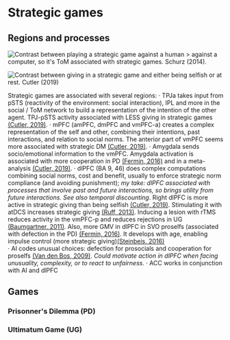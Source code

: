 # Strategic games

## Regions and processes
![Contrast between playing a strategic game against a human > against a computer, so it's ToM associated with strategic games. Schurz (2014).](https://drive.google.com/file/d/1EoTJA6w7sw23HMp0LUVF-eRBKfo84d-g/view?usp=sharing "Schurz (2014)")

![Contrast between giving in a strategic game and either being selfish or at rest. Cutler (2019)](https://ars.els-cdn.com/content/image/1-s2.0-S1053811918307936-gr5_lrg.jpg)

Strategic games are associated with several regions: 
· TPJa takes input from pSTS (reactivity of the environment: social interaction), IPL and more in the social / ToM network to build a representation of the intention of the other agent. TPJ-pSTS activity associated with LESS giving in strategic games [(Cutler, 2019)](https://doi.org/10.1016/j.neuroimage.2018.09.009).
· mPFC (amPFC, dmPFC and vmPFC-a) creates a complex representation of the self and other, combining their intentions, past interactions, and relation to social norms. The anterior part of vmPFC seems more associated with strategic DM [(Cutler, 2019)](https://doi.org/10.1016/j.neuroimage.2018.09.009).
· Amygdala sends socio/emotional information to the vmPFC. Amygdala activation is associated with more cooperation in PD [(Fermin, 2016)](https://www.nature.com/articles/srep20982) and in a meta-analysis [(Cutler, 2019)](https://doi.org/10.1016/j.neuroimage.2018.09.009).
· dlPFC (BA 9, 46) does complex computations combining social norms, cost and benefit, usually to enforce strategic norm compliance (and avoiding punishment); _my take: dlPFC associated with processes that involve past and future interactions, so brings utility from future interactions. See also temporal discounting_. Right dlPFC is more active in strategic giving than being selfish [(Cutler, 2019)](https://doi.org/10.1016/j.neuroimage.2018.09.009). Stimulating it with atDCS increases strategic giving [(Ruff, 2013)](https://doi.org/10.1126/science.1241399). Inducing a lesion with rTMS reduces activity in the vmPFC-p and reduces rejections in UG [(Baumgartner, 2011)](https://www.nature.com/articles/nn.2933). Also, more GMV in dlPFC in SVO proselfs (associated with defection in the PD) [(Fermin, 2016)](https://www.nature.com/articles/srep20982). It develops with age, enabling impulse control (more strategic giving)[(Steinbeis, 2016)](https://doi.org/10.1016/j.neuron.2011.12.027)     
· AI codes unusual choices: defection for prosocials and cooperation for proselfs [(Van den Bos, 2009)](https://academic.oup.com/scan/article/4/3/294/1633442). _Could motivate action in dlPFC when facing unusuality, complexity, or to react to unfairness._
· ACC works in conjunction with AI and dlPFC

## Games
### Prisonner's Dilemma (PD)
### Ultimatum Game (UG)
